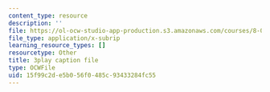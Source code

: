 ```yaml
---
content_type: resource
description: ''
file: https://ol-ocw-studio-app-production.s3.amazonaws.com/courses/8-01sc-classical-mechanics-fall-2016/15f99c2de5b056f0485c93433284fc55_pW6tqp1zRrg.srt
file_type: application/x-subrip
learning_resource_types: []
resourcetype: Other
title: 3play caption file
type: OCWFile
uid: 15f99c2d-e5b0-56f0-485c-93433284fc55
---
```

